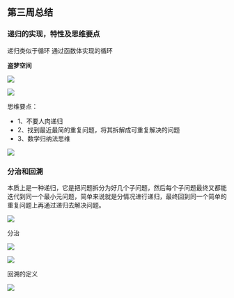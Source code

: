 ## 第三周总结

### 递归的实现，特性及思维要点
递归类似于循环
通过函数体实现的循环

**盗梦空间**


![](https://files.mdnice.com/user/5287/b63bc41e-d5bc-48e1-8627-2f1d04e7f509.png)


![](https://files.mdnice.com/user/5287/94511335-b2f7-4a7b-ba50-246a7fac254f.png)

思维要点：
- 1、不要人肉递归
- 2、找到最近最简的重复问题，将其拆解成可重复解决的问题
- 3、数学归纳法思维


![](https://files.mdnice.com/user/5287/a836dfc4-682c-45a4-abf9-8afa5465940f.png)


### 分治和回溯

本质上是一种递归，它是把问题拆分为好几个子问题，然后每个子问题最终又都能迭代到同一个最小元问题，简单来说就是分情况进行递归，最终回到同一个简单的重复问题上再通过递归去解决问题。


![](https://files.mdnice.com/user/5287/ef6258b8-450a-4bdc-b163-1d815ccac40a.png)

分治


![](https://files.mdnice.com/user/5287/0c31c8fc-d914-4616-9b80-6c62ac9bfc34.png)


![](https://files.mdnice.com/user/5287/a05f2b1d-c2e7-4266-8c89-9344cd3ac9b5.png)

回溯的定义


![](https://files.mdnice.com/user/5287/df0cfc7f-601d-4b37-8f82-6fbb0b48680f.png)

